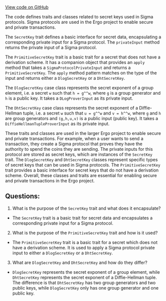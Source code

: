 [View code on GitHub](https://github.com/ergoplatform/ergo/ergo-wallet/src/main/scala/org/ergoplatform/wallet/secrets/SecretKey.scala)

The code defines traits and classes related to secret keys used in Sigma protocols. Sigma protocols are used in the Ergo project to enable secure and private transactions. 

The `SecretKey` trait defines a basic interface for secret data, encapsulating a corresponding private input for a Sigma protocol. The `privateInput` method returns the private input of a Sigma protocol. 

The `PrimitiveSecretKey` trait is a basic trait for a secret that does not have a derivation scheme. It has a companion object that provides an `apply` method that takes a `SigmaProtocolPrivateInput` and returns a `PrimitiveSecretKey`. The `apply` method pattern matches on the type of the input and returns either a `DlogSecretKey` or a `DhtSecretKey`. 

The `DlogSecretKey` case class represents the secret exponent of a group element, i.e. a secret `w` such that `h = g^^w`, where `g` is a group generator and `h` is a public key. It takes a `DLogProverInput` as its private input. 

The `DhtSecretKey` case class represents the secret exponent of a Diffie-Hellman tuple, i.e. a secret `w` such that `u = g^^w` and `v = h^^w`, where `g` and `h` are group generators and `(g,h,u,v)` is a public input (public key). It takes a `DiffieHellmanTupleProverInput` as its private input. 

These traits and classes are used in the larger Ergo project to enable secure and private transactions. For example, when a user wants to send a transaction, they create a Sigma protocol that proves they have the authority to spend the coins they are sending. The private inputs for this protocol are stored as secret keys, which are instances of the `SecretKey` trait. The `DlogSecretKey` and `DhtSecretKey` classes represent specific types of secret keys that can be used in Sigma protocols. The `PrimitiveSecretKey` trait provides a basic interface for secret keys that do not have a derivation scheme. Overall, these classes and traits are essential for enabling secure and private transactions in the Ergo project.
## Questions: 
 1. What is the purpose of the `SecretKey` trait and what does it encapsulate?
- The `SecretKey` trait is a basic trait for secret data and encapsulates a corresponding private input for a Sigma protocol.

2. What is the purpose of the `PrimitiveSecretKey` trait and how is it used?
- The `PrimitiveSecretKey` trait is a basic trait for a secret which does not have a derivation scheme. It is used to apply a Sigma protocol private input to either a `DlogSecretKey` or a `DhtSecretKey`.

3. What are `DlogSecretKey` and `DhtSecretKey` and how do they differ?
- `DlogSecretKey` represents the secret exponent of a group element, while `DhtSecretKey` represents the secret exponent of a Diffie-Hellman tuple. The difference is that `DhtSecretKey` has two group generators and two public keys, while `DlogSecretKey` only has one group generator and one public key.